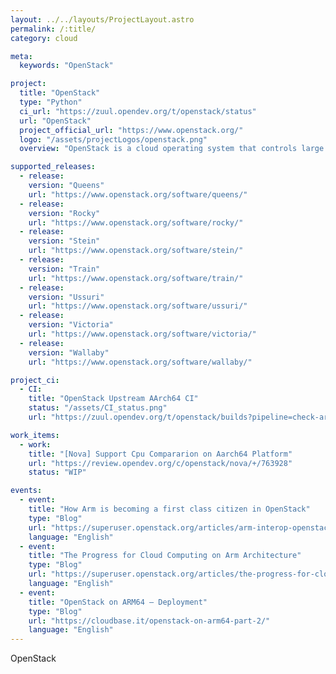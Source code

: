 ```yaml
---
layout: ../../layouts/ProjectLayout.astro
permalink: /:title/
category: cloud

meta:
  keywords: "OpenStack"

project:
  title: "OpenStack"
  type: "Python"
  ci_url: "https://zuul.opendev.org/t/openstack/status"
  url: "OpenStack"
  project_official_url: "https://www.openstack.org/"
  logo: "/assets/projectLogos/openstack.png"
  overview: "OpenStack is a cloud operating system that controls large pools of compute, storage, and networking resources throughout a datacenter, all managed and provisioned through APIs with common authentication mechanisms. Beyond standard infrastructure-as-a-service functionality, additional components provide orchestration, fault management and service management amongst other services to ensure high availability of user applications."

supported_releases:
  - release:
    version: "Queens"
    url: "https://www.openstack.org/software/queens/"
  - release:
    version: "Rocky"
    url: "https://www.openstack.org/software/rocky/"
  - release:
    version: "Stein"
    url: "https://www.openstack.org/software/stein/"
  - release:
    version: "Train"
    url: "https://www.openstack.org/software/train/"
  - release:
    version: "Ussuri"
    url: "https://www.openstack.org/software/ussuri/"
  - release:
    version: "Victoria"
    url: "https://www.openstack.org/software/victoria/"
  - release:
    version: "Wallaby"
    url: "https://www.openstack.org/software/wallaby/"

project_ci:
  - CI:
    title: "OpenStack Upstream AArch64 CI"
    status: "/assets/CI_status.png"
    url: "https://zuul.opendev.org/t/openstack/builds?pipeline=check-arm64"

work_items:
  - work:
    title: "[Nova] Support Cpu Compararion on Aarch64 Platform"
    url: "https://review.opendev.org/c/openstack/nova/+/763928"
    status: "WIP"

events:
  - event:
    title: "How Arm is becoming a first class citizen in OpenStack"
    type: "Blog"
    url: "https://superuser.openstack.org/articles/arm-interop-openstack/"
    language: "English"
  - event:
    title: "The Progress for Cloud Computing on Arm Architecture"
    type: "Blog"
    url: "https://superuser.openstack.org/articles/the-progress-for-cloud-computing-on-arm-architecture/"
    language: "English"
  - event:
    title: "OpenStack on ARM64 – Deployment"
    type: "Blog"
    url: "https://cloudbase.it/openstack-on-arm64-part-2/"
    language: "English"
---
```


<p>OpenStack</p>
